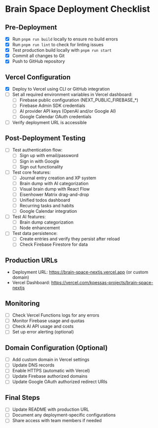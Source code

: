 # Brain Space Deployment Checklist

## Pre-Deployment
- [x] Run `pnpm run build` locally to ensure no build errors
- [x] Run `pnpm run lint` to check for linting issues
- [x] Test production build locally with `pnpm run start`
- [x] Commit all changes to Git
- [x] Push to GitHub repository

## Vercel Configuration
- [x] Deploy to Vercel using CLI or GitHub integration
- [ ] Set all required environment variables in Vercel dashboard:
  - [ ] Firebase public configuration (NEXT_PUBLIC_FIREBASE_*)
  - [ ] Firebase Admin SDK credentials
  - [ ] AI provider API keys (OpenAI and/or Google AI)
  - [ ] Google Calendar OAuth credentials
- [ ] Verify deployment URL is accessible

## Post-Deployment Testing
- [ ] Test authentication flow:
  - [ ] Sign up with email/password
  - [ ] Sign in with Google
  - [ ] Sign out functionality
- [ ] Test core features:
  - [ ] Journal entry creation and XP system
  - [ ] Brain dump with AI categorization
  - [ ] Visual brain dump with React Flow
  - [ ] Eisenhower Matrix drag-and-drop
  - [ ] Unified todos dashboard
  - [ ] Recurring tasks and habits
  - [ ] Google Calendar integration
- [ ] Test AI features:
  - [ ] Brain dump categorization
  - [ ] Node enhancement
- [ ] Test data persistence:
  - [ ] Create entries and verify they persist after reload
  - [ ] Check Firebase Firestore for data

## Production URLs
- Deployment URL: https://brain-space-nextjs.vercel.app (or custom domain)
- Vercel Dashboard: https://vercel.com/kpessas-projects/brain-space-nextjs

## Monitoring
- [ ] Check Vercel Functions logs for any errors
- [ ] Monitor Firebase usage and quotas
- [ ] Check AI API usage and costs
- [ ] Set up error alerting (optional)

## Domain Configuration (Optional)
- [ ] Add custom domain in Vercel settings
- [ ] Update DNS records
- [ ] Enable HTTPS (automatic with Vercel)
- [ ] Update Firebase authorized domains
- [ ] Update Google OAuth authorized redirect URIs

## Final Steps
- [ ] Update README with production URL
- [ ] Document any deployment-specific configurations
- [ ] Share access with team members if needed